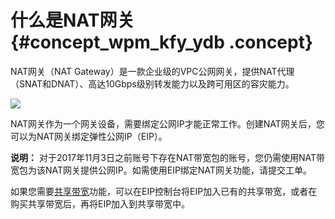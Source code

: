 # 什么是NAT网关 {#concept_wpm_kfy_ydb .concept}

NAT网关（NAT Gateway）是一款企业级的VPC公网网关，提供NAT代理（SNAT和DNAT）、高达10Gbps级别转发能力以及跨可用区的容灾能力。

![](http://static-aliyun-doc.oss-cn-hangzhou.aliyuncs.com/assets/img/13979/15389613594440_zh-CN.png)

NAT网关作为一个网关设备，需要绑定公网IP才能正常工作。创建NAT网关后，您可以为NAT网关绑定弹性公网IP（EIP）。

**说明：** 对于2017年11月3日之前账号下存在NAT带宽包的账号，您仍需使用NAT带宽包为该NAT网关提供公网IP。如需使用EIP绑定NAT网关功能，请提交工单。

如果您需要[共享带宽](https://help.aliyun.com/document_detail/55092.html)功能，可以在EIP控制台将EIP加入已有的共享带宽，或者在购买共享带宽后，再将EIP加入到共享带宽中。

